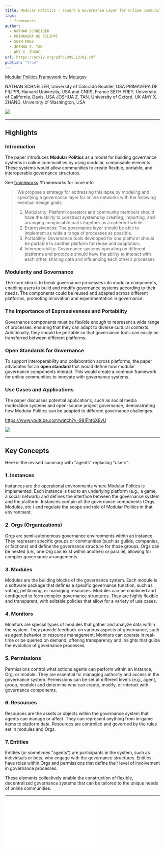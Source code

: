 ```yaml
---
title: Modular Politics - Toward a Governance Layer for Online Communities
tags:
  - frameworks
author:
  - NATHAN SCHNEIDER
  - PRIMAVERA DE FILIPPI
  - SETH FREY
  - JOSHUA Z. TAN
  - AMY X. ZHANG
url: https://arxiv.org/pdf/2005.13701.pdf
publish: "true"
---
```


[Modular Politics Framework](https://arxiv.org/pdf/2005.13701.pdf) by [Metagov](links/Metagov.md)

NATHAN SCHNEIDER, University of Colorado Boulder, USA
PRIMAVERA DE FILIPPI, Harvard University, USA and CNRS, France
SETH FREY, University of California, Davis, USA
JOSHUA Z. TAN, University of Oxford, UK
AMY X. ZHANG, University of Washington, USA

![](https://www.youtube.com/watch?v=x1FvWQ3WEAE)

---

## Highlights

### Introduction
The paper introduces **Modular Politics** as a model for building governance systems in online communities by using modular, composable elements. These systems would allow communities to create flexible, portable, and interoperable governance structures.

See [frameworks](tags/frameworks.md) #frameworks  for more info

> We propose a strategy for addressing this lapse by modeling and specifying a governance layer for online networks with the following eventual design goals:
>
> 1. Modularity: Platform operators and community members should have the ability to construct systems by creating, importing, and arranging composable parts together as a coherent whole.
> 2. Expressiveness: The governance layer should be able to implement as wide a range of processes as possible.
> 3. Portability: Governance tools developed for one platform should be portable to another platform for reuse and adaptation.
> 4. Interoperability: Governance systems operating on different platforms and protocols should have the ability to interact with each other, sharing data and influencing each other’s processes

### Modularity and Governance
The core idea is to break governance processes into modular components, enabling users to build and modify governance systems according to their needs. The components could be reused and adapted across different platforms, promoting innovation and experimentation in governance.

### The Importance of Expressiveness and Portability
Governance components must be flexible enough to represent a wide range of processes, ensuring that they can adapt to diverse cultural contexts. Additionally, they should be portable so that governance tools can easily be transferred between different platforms.

### Open Standards for Governance
To support interoperability and collaboration across platforms, the paper advocates for an **open standard** that would define how modular governance components interact. This would create a common framework for online communities to innovate with governance systems.

### Use Cases and Applications
The paper discusses potential applications, such as social media moderation systems and open-source project governance, demonstrating how Modular Politics can be adapted to different governance challenges.

https://www.youtube.com/watch?v=981FhtbX8vU

![](https://www.youtube.com/watch?v=981FhtbX8vU)

---

## Key Concepts

Here is the revised summary with "agents" replacing "users":

### 1. **Instances**
Instances are the operational environments where Modular Politics is implemented. Each instance is tied to an underlying platform (e.g., a game, a social network) and defines the interface between the governance system and the platform. Instances contain all the governance components (Orgs, Modules, etc.) and regulate the scope and role of Modular Politics in that environment.

### 2. **Orgs (Organizations)**
Orgs are semi-autonomous governance environments within an instance. They represent specific groups or communities (such as guilds, companies, or factions) and define the governance structure for those groups. Orgs can be nested (i.e., one Org can exist within another) or parallel, allowing for complex governance arrangements.

### 3. **Modules** 

Modules are the building blocks of the governance system. Each module is a software package that defines a specific governance function, such as voting, petitioning, or managing resources. Modules can be combined and configured to form complex governance structures. They are highly flexible and transparent, with editable policies that allow for a variety of use cases.

### 4. **Monitors**
Monitors are special types of modules that gather and analyze data within the system. They provide feedback on various aspects of governance, such as agent behavior or resource management. Monitors can operate in real-time or be queried on demand, offering transparency and insights that guide the evolution of governance processes.

### 5. **Permissions**
Permissions control what actions agents can perform within an instance, Org, or module. They are essential for managing authority and access in the governance system. Permissions can be set at different levels (e.g., agent, group, module) and determine who can create, modify, or interact with governance components.

### 6. **Resources**
Resources are the assets or objects within the governance system that agents can manage or affect. They can represent anything from in-game items to platform data. Resources are controlled and governed by the rules set in modules and Orgs.

### 7. **Entities**
Entities (or sometimes "agents") are participants in the system, such as individuals or bots, who engage with the governance structures. Entities have roles within Orgs and permissions that define their level of involvement in governance processes.

These elements collectively enable the construction of flexible, decentralized governance systems that can be tailored to the unique needs of online communities.

---

![modular-politics](attachments/modular-politics.pdf)